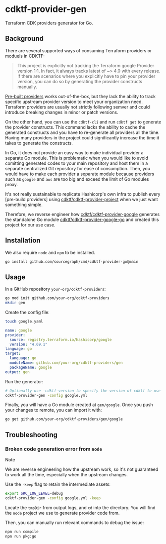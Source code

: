 # cdktf-provider-gen

Terraform CDK providers generator for Go.

## Background

There are several supported ways of consuming Terraform providers or moduels in CDKTF:

> This project is explicitly not tracking the Terraform google Provider version 1:1. In fact, it always tracks latest of ~> 4.0 with every release. If there are scenarios where you explicitly have to pin your provider version, you can do so by generating the provider constructs manually.

[Pre-built providers] works out-of-the-box, but they lack the ability to track specific upstream provider version to meet your organization need. 
Terraform providers are usually not strictly following semver and could introduce breaking changes in minor or patch versions.

On the other hand, you can use the `cdktf-cli` and run `cdktf get` to generate the provider constructs.
This command lacks the ability to cache the generated constructs and you have to re-generate all providers all the time. Having many providers in the project could significantly increase the time it takes to generate the constructs. 

In Go, it does not provide an easy way to make individual provider a separate Go module. This is problematic when you would like to avoid comitting generated codes to your main repository and host them in a separate centralized Git repository for ease of consumption. Then, you would have to make each provider a separate module because providers such as `google` and `aws` are too big and exceed the limit of Go modules proxy.

It's not really sustainable to replicate Hashicorp's own infra to publish every [pre-build providers] using [cdktf/cdktf-provider-project] when we just want something simple.

Therefore, we reverse engineer how [cdktf/cdktf-provider-google] generates the standalone Go module [cdktf/cdktf-provider-google-go] and created this project for our use case.

## Installation

We also require `node` and `npm` to be installed.

```sh
go install github.com/sourcegraph/cmd/cdktf-provider-go@main 
```

## Usage

In a GitHub repository `your-org/cdktf-providers`:

```sh
go mod init github.com/your-org/cdktf-providers
mkdir gen
```

Create the config file:

```sh
touch google.yaml
```

```yaml
name: google
provider:
  source: registry.terraform.io/hashicorp/google
  version: "4.69.1"
language: go
target:
  language: go
  moduleName: github.com/your-org/cdktf-providers/gen
  packageName: google
output: gen
```

Run the generator:

```sh
# Optionally use -cdktf-version to specify the version of cdktf to use
cdktf-provider-gen -config google.yml
```

Finally, you will have a Go module created at `gen/google`. Once you push your changes to remote, you can import it with:

```sh
go get github.com/your-org/cdktf-providers/gen/google
```

## Troubleshooting

### Broken code generation error from `node`

> [!NOTE]
> We are reverse engineering how the upstream work, so it's not guaranteed to work all the time, especially when the upstream changes.

Use the `-keep` flag to retain the intermediate assets:

```sh
export SRC_LOG_LEVEL=debug
cdktf-provider-gen -config google.yml -keep
```

Locate the `tmpDir` from output logs, and `cd` into the directory. You will find the `node` project we use to generate provider code from. 

Then, you can manually run relevant commands to debug the issue:

```sh
npm run compile
npm run pkg:go
```

[pre-built providers]: https://developer.hashicorp.com/terraform/cdktf/concepts/providers#install-pre-built-providerss
[cdktf/cdktf-provider-google]: https://github.com/cdktf/cdktf-provider-google
[cdktf/cdktf-provider-google-go]: https://github.com/cdktf/cdktf-provider-google-go
[cdktf/cdktf-provider-project]: https://github.com/cdktf/cdktf-provider-project